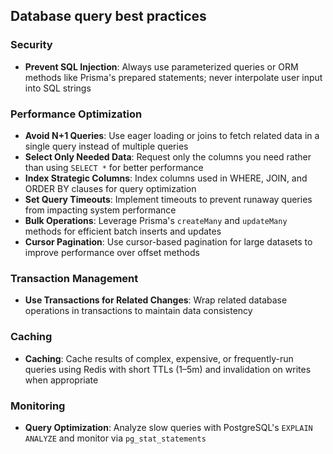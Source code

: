 ## Database query best practices

### Security

- **Prevent SQL Injection**: Always use parameterized queries or ORM methods like Prisma's prepared statements; never interpolate user input into SQL strings

### Performance Optimization

- **Avoid N+1 Queries**: Use eager loading or joins to fetch related data in a single query instead of multiple queries
- **Select Only Needed Data**: Request only the columns you need rather than using `SELECT *` for better performance
- **Index Strategic Columns**: Index columns used in WHERE, JOIN, and ORDER BY clauses for query optimization
- **Set Query Timeouts**: Implement timeouts to prevent runaway queries from impacting system performance
- **Bulk Operations**: Leverage Prisma's `createMany` and `updateMany` methods for efficient batch inserts and updates
- **Cursor Pagination**: Use cursor-based pagination for large datasets to improve performance over offset methods

### Transaction Management

- **Use Transactions for Related Changes**: Wrap related database operations in transactions to maintain data consistency

### Caching

- **Caching**: Cache results of complex, expensive, or frequently-run queries using Redis with short TTLs (1–5m) and invalidation on writes when appropriate

### Monitoring

- **Query Optimization**: Analyze slow queries with PostgreSQL's `EXPLAIN ANALYZE` and monitor via `pg_stat_statements`
